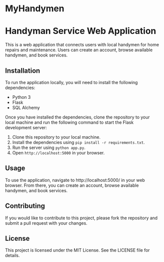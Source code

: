 # MyHandymen
# Handyman Service Web Application

This is a web application that connects users with local handymen for home repairs and maintenance. Users can create an account, browse available handymen, and book services.

## Installation

To run the application locally, you will need to install the following dependencies:

- Python 3
- Flask
- SQL Alchemy

Once you have installed the dependencies, clone the repository to your local machine and run the following command to start the Flask development server:
1. Clone this repository to your local machine.
2. Install the dependencies using `pip install -r requirements.txt`.
3. Run the server using `python app.py`.
4. Open `http://localhost:5000` in your browser.


## Usage

To use the application, navigate to http://localhost:5000/ in your web browser. From there, you can create an account, browse available handymen, and book services.

## Contributing

If you would like to contribute to this project, please fork the repository and submit a pull request with your changes.

## License

This project is licensed under the MIT License. See the LICENSE file for details.

